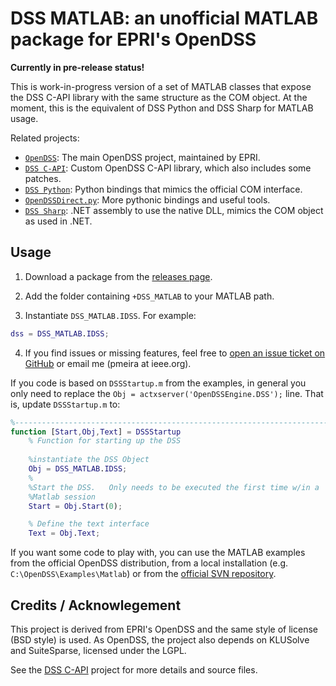 # DSS MATLAB: an unofficial MATLAB package for EPRI's OpenDSS

**Currently in pre-release status!** 

This is work-in-progress version of a set of MATLAB classes that expose the DSS C-API library with the same structure as the COM object. At the moment, this is the equivalent of DSS Python and DSS Sharp for MATLAB usage.

Related projects: 
- [`OpenDSS`](https://sourceforge.net/projects/electricdss/): The main OpenDSS project, maintained by EPRI.
- [`DSS C-API`](http://github.com/PMeira/dss_capi): Custom OpenDSS C-API library, which also includes some patches.
- [`DSS Python`](http://github.com/PMeira/dss_python): Python bindings that mimics the official COM interface.
- [`OpenDSSDirect.py`](http://github.com/NREL/OpenDSSDirect.py): More pythonic bindings and useful tools.
- [`DSS Sharp`](http://github.com/PMeira/dss_sharp/): .NET assembly to use the native DLL, mimics the COM object as used in .NET.

## Usage

1. Download a package from the [releases page](https://github.com/PMeira/dss_matlab/releases).

2. Add the folder containing `+DSS_MATLAB` to your MATLAB path.

3. Instantiate `DSS_MATLAB.IDSS`. For example:

```matlab
dss = DSS_MATLAB.IDSS;
```

4. If you find issues or missing features, feel free to [open an issue ticket on GitHub](https://github.com/PMeira/dss_matlab/issues/new) or email me (pmeira at ieee.org).

If you code is based on `DSSStartup.m` from the examples, in general you only need to replace the `Obj = actxserver('OpenDSSEngine.DSS');` line. That is, update `DSSStartup.m` to:

```matlab
%--------------------------------------------------------------------------
function [Start,Obj,Text] = DSSStartup
    % Function for starting up the DSS
    
    %instantiate the DSS Object
    Obj = DSS_MATLAB.IDSS;
    %
    %Start the DSS.   Only needs to be executed the first time w/in a
    %Matlab session
    Start = Obj.Start(0);

    % Define the text interface
    Text = Obj.Text;    
```

If you want some code to play with, you can use the MATLAB examples from the official OpenDSS distribution, from a local installation (e.g. `C:\OpenDSS\Examples\Matlab`) or from the [official SVN repository](https://sourceforge.net/p/electricdss/code/HEAD/tree/trunk/Distrib/Examples/Matlab/).

## Credits / Acknowlegement

This project is derived from EPRI's OpenDSS and the same style of license (BSD style) is used. As OpenDSS, the project also depends on KLUSolve and SuiteSparse, licensed under the LGPL.

See the [DSS C-API](https://github.com/PMeira/dss_capi/) project for more details and source files.

